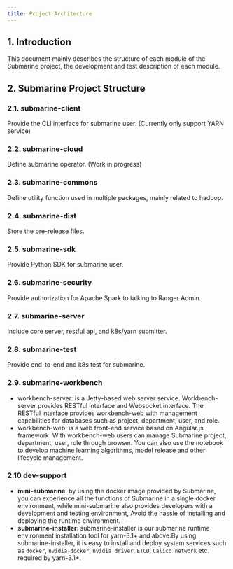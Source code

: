 ```yaml
---
title: Project Architecture
---
```


<!--
   Licensed to the Apache Software Foundation (ASF) under one or more
   contributor license agreements.  See the NOTICE file distributed with
   this work for additional information regarding copyright ownership.
   The ASF licenses this file to You under the Apache License, Version 2.0
   (the "License"); you may not use this file except in compliance with
   the License.  You may obtain a copy of the License at
   http://www.apache.org/licenses/LICENSE-2.0
   Unless required by applicable law or agreed to in writing, software
   distributed under the License is distributed on an "AS IS" BASIS,
   WITHOUT WARRANTIES OR CONDITIONS OF ANY KIND, either express or implied.
   See the License for the specific language governing permissions and
   limitations under the License.
-->

## 1. Introduction

This document mainly describes the structure of each module of the Submarine project, the development and test description of each module.

## 2. Submarine Project Structure

### 2.1. submarine-client

Provide the CLI interface for submarine user. (Currently only support YARN service)

### 2.2. submarine-cloud

Define submarine operator. (Work in progress)

### 2.3. submarine-commons

Define utility function used in multiple packages, mainly related to hadoop.

### 2.4. submarine-dist

Store the pre-release files.

### 2.5. submarine-sdk

Provide Python SDK for submarine user.

### 2.6. submarine-security

Provide authorization for Apache Spark to talking to Ranger Admin.

### 2.7. submarine-server

Include core server, restful api, and k8s/yarn submitter.

### 2.8. submarine-test

Provide end-to-end and k8s test for submarine.

### 2.9. submarine-workbench

- workbench-server: is a Jetty-based web server service. Workbench-server provides RESTful interface and Websocket interface. The RESTful interface provides workbench-web with management capabilities for databases such as project, department, user, and role.
- workbench-web: is a web front-end service based on Angular.js framework. With workbench-web users can manage Submarine project, department, user, role through browser. You can also use the notebook to develop machine learning algorithms, model release and other lifecycle management.

### 2.10 dev-support

- **mini-submarine**: by using the docker image provided by Submarine, you can
  experience all the functions of Submarine in a single docker environment, while
  mini-submarine also provides developers with a development and testing
  environment, Avoid the hassle of installing and deploying the runtime
  environment.
- **submarine-installer**: submarine-installer is our submarine runtime
  environment installation tool for yarn-3.1+ and above.By using
  submarine-installer, it is easy to install and deploy system services such as
  `docker`, `nvidia-docker`, `nvidia driver`, `ETCD`, `Calico network` etc.
  required by yarn-3.1+.
